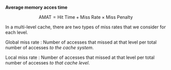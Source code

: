 **Average memory acces time**

$$
\text{AMAT} = \text{Hit Time} + \text{Miss Rate}\times\text{Miss Penalty}
$$

In a multi-level cache, there are two types of miss rates that we consider for each level.

Global miss rate
: Number of accesses that missed at that level per total number of accesses _to the cache system_.

Local miss rate
: Number of accesses that missed at that level per total number of accesses _to that cache level_.